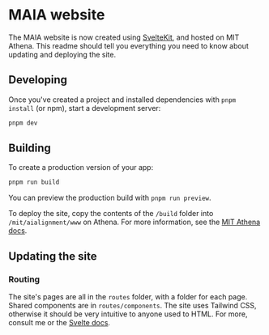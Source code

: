 # MAIA website

The MAIA website is now created using [SvelteKit](https://kit.svelte.dev/), and hosted on MIT Athena. This readme should tell you everything you need to know about updating and deploying the site.

## Developing

Once you've created a project and installed dependencies with `pnpm install` (or npm), start a development server:

```bash
pnpm dev
```

## Building

To create a production version of your app:

```bash
pnpm run build
```

You can preview the production build with `pnpm run preview`.

To deploy the site, copy the contents of the `/build` folder into `/mit/aialignment/www` on Athena. For more information, see the [MIT Athena docs](https://kb.mit.edu/confluence/pages/viewpage.action?pageId=3907090).

## Updating the site

### Routing

The site's pages are all in the `routes` folder, with a folder for each page. Shared components are in `routes/components`. The site uses Tailwind CSS, otherwise it should be very intuitive to anyone used to HTML. For more, consult me or the [Svelte docs](https://svelte.dev/).
